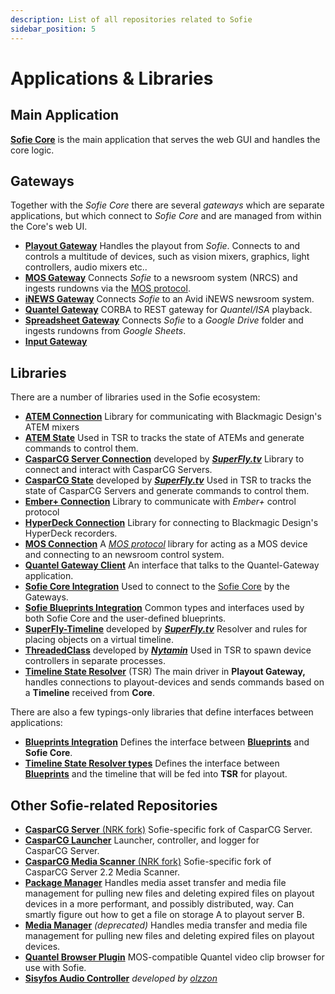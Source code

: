```yaml
---
description: List of all repositories related to Sofie
sidebar_position: 5
---
```


# Applications & Libraries

## Main Application

[**Sofie&nbsp;Core**](https://github.com/nrkno/sofie-core) is the main application that serves the web GUI and handles the core logic.

## Gateways

Together with the _Sofie&nbsp;Core_ there are several _gateways_ which are separate applications, but which connect to _Sofie&nbsp;Core_ and are managed from within the Core's web UI.

* [**Playout Gateway**](https://github.com/nrkno/sofie-core/tree/master/packages/playout-gateway) Handles the playout from _Sofie_. Connects to and controls a multitude of devices, such as vision mixers, graphics, light controllers, audio mixers etc..
* [**MOS Gateway**](https://github.com/nrkno/sofie-core/tree/master/packages/mos-gateway) Connects _Sofie_ to a newsroom system \(NRCS\) and ingests rundowns via the [MOS protocol](http://mosprotocol.com/).
* [**iNEWS Gateway**](https://github.com/tv2/inews-ftp-gateway) Connects _Sofie_ to an Avid iNEWS newsroom system.
* [**Quantel Gateway**](https://github.com/nrkno/sofie-quantel-gateway) CORBA to REST gateway for _Quantel/ISA_ playback. 
* [**Spreadsheet Gateway**](https://github.com/SuperFlyTV/spreadsheet-gateway) Connects _Sofie_ to a _Google Drive_ folder and ingests rundowns from _Google Sheets_.
* [**Input Gateway**](https://github.com/nrkno/sofie-input-gateway) 


## Libraries

There are a number of libraries used in the Sofie ecosystem:

* [**ATEM Connection**](https://github.com/nrkno/sofie-atem-connection) Library for communicating with Blackmagic Design's ATEM mixers
* [**ATEM State**](https://github.com/nrkno/sofie-atem-state)  Used in TSR to tracks the state of ATEMs and generate commands to control them.
* [**CasparCG&nbsp;Server Connection**](https://github.com/SuperFlyTV/casparcg-connection) developed by **[_SuperFly.tv_](https://github.com/SuperFlyTV)** Library to connect and interact with CasparCG&nbsp;Servers.
* [**CasparCG State**](https://github.com/superflytv/casparcg-state) developed by **[_SuperFly.tv_](https://github.com/SuperFlyTV)** Used in TSR to tracks the state of CasparCG&nbsp;Servers and generate commands to control them.
* [**Ember+ Connection**](https://github.com/nrkno/sofie-emberplus-connection) Library to communicate with _Ember+_ control protocol 
* [**HyperDeck Connection**](https://github.com/nrkno/sofie-hyperdeck-connection) Library for connecting to Blackmagic Design's HyperDeck recorders.
* [**MOS Connection**](https://github.com/nrkno/sofie-mos-connection/) A [_MOS protocol_](http://mosprotocol.com/) library for acting as a MOS device and connecting to an newsroom control system.
* [**Quantel Gateway Client**](https://github.com/nrkno/sofie-quantel-gateway-client) An interface that talks to the Quantel-Gateway application.
* [**Sofie&nbsp;Core Integration**](https://github.com/nrkno/sofie-core-integration) Used to connect to the [Sofie&nbsp;Core](https://github.com/nrkno/sofie-core) by the Gateways.
* [**Sofie Blueprints Integration**](https://github.com/nrkno/sofie-sofie-blueprints-integration) Common types and interfaces used by both Sofie&nbsp;Core and the user-defined blueprints.
* [**SuperFly-Timeline**](https://github.com/SuperFlyTV/supertimeline) developed by **[_SuperFly.tv_](https://github.com/SuperFlyTV)** Resolver and rules for placing objects on a virtual timeline.
* [**ThreadedClass**](https://github.com/nytamin/threadedClass) developed by **[_Nytamin_](https://github.com/nytamin)** Used in TSR to spawn device controllers in separate processes.
* [**Timeline State Resolver**](https://github.com/nrkno/sofie-timeline-state-resolver) \(TSR\) The main driver in **Playout Gateway,** handles connections to playout-devices and sends commands based on a **Timeline** received from **Core**.



There are also a few typings-only libraries that define interfaces between applications:

* [**Blueprints Integration**](https://www.npmjs.com/package/@sofie-automation/blueprints-integration) Defines the interface between [**Blueprints**](../user-guide/concepts-and-architecture.md#blueprints) and **Sofie&nbsp;Core**.
* [**Timeline State Resolver types**](https://www.npmjs.com/package/timeline-state-resolver-types) Defines the interface between [**Blueprints**](../user-guide/concepts-and-architecture.md#blueprints) and the timeline that will be fed into **TSR** for playout.

## Other Sofie-related Repositories

* [**CasparCG&nbsp;Server** \(NRK fork\)](https://github.com/nrkno/sofie-casparcg-server) Sofie-specific fork of CasparCG&nbsp;Server.
* [**CasparCG Launcher**](https://github.com/nrkno/sofie-casparcg-launcher) Launcher, controller, and logger for CasparCG&nbsp;Server.
* [**CasparCG Media Scanner** \(NRK fork\)](https://github.com/nrkno/sofie-casparcg-server) Sofie-specific fork of CasparCG&nbsp;Server 2.2 Media&nbsp;Scanner.
* [**Package Manager**](https://github.com/nrkno/sofie-package-manager) Handles media asset transfer and media file management for pulling new files and deleting expired files on playout devices in a more performant, and possibly distributed, way. Can smartly figure out how to get a file on storage A to playout server B.
* [**Media Manager**](https://github.com/nrkno/sofie-media-management) *(deprecated)* Handles media transfer and media file management for pulling new files and deleting expired files on playout devices.
* [**Quantel Browser Plugin**](https://github.com/nrkno/sofie-quantel-browser-plugin) MOS-compatible Quantel video clip browser for use with Sofie.
* [**Sisyfos Audio Controller**](https://github.com/nrkno/sofie-sisyfos-audio-controller) *developed by [_olzzon_](https://github.com/olzzon/)*



